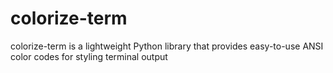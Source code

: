 # colorize-term
colorize-term is a lightweight Python library that provides easy-to-use ANSI color codes for styling terminal output

